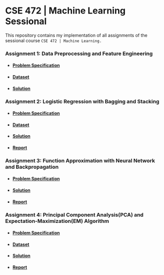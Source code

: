 # CSE 472 | Machine Learning Sessional

This repository contains my implementation of all assignments of the sessional course `CSE 472 | Machine Learning.`

### Assignment 1: Data Preprocessing and Feature Engineering
- #### [Problem Specification](/asm%201%2Ftask/CSE472_Assignment_1.pdf)
- #### [Dataset](/asm%201/dataset)
- #### [Solution](/asm%201/solution)

### Assignment 2: Logistic Regression with Bagging and Stacking 
- #### [Problem Specification](/asm%202%2Ftask/CSE472_Assignment_2.pdf)
- #### [Dataset](/asm%202/dataset)
- #### [Solution](/asm%202/solution)
- #### [Report](/asm%202%2Freport/1905052.pdf)

### Assignment 3: Function Approximation with Neural Network and Backpropagation
- #### [Problem Specification](/asm%203%2Ftask/Assignment3-v2.0.pdf)
- #### [Solution](/asm%203/solution)
- #### [Report](/asm%203%2Freport/report_1905052.pdf)

### Assignment 4: Principal Component Analysis(PCA) and Expectation-Maximization(EM) Algorithm
- #### [Problem Specification](/asm%204%2Ftask/Assignment%204_%20PCA-EM.pdf)
- #### [Dataset](/asm%204/dataset)
- #### [Solution](/asm%204/solution)
- #### [Report](/asm%204%2Freport/report_1905052.pdf)



